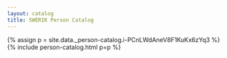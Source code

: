 ```yaml
---
layout: catalog
title: SWERIK Person Catalog
---
```

{% assign p = site.data._person-catalog.i-PCnLWdAneV8F1KuKx6zYq3 %}
{% include person-catalog.html p=p %}

